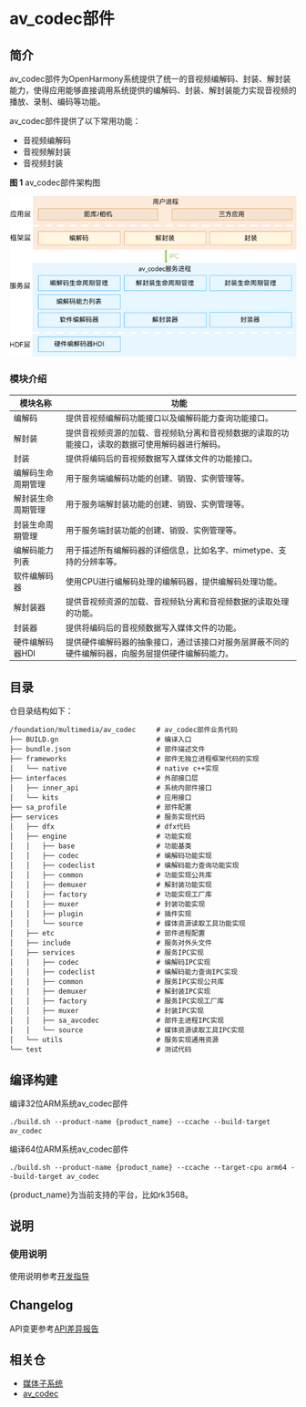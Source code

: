 # av_codec部件


## 简介

av_codec部件为OpenHarmony系统提供了统一的音视频编解码、封装、解封装能力，使得应用能够直接调用系统提供的编解码、封装、解封装能力实现音视频的播放、录制、编码等功能。

av_codec部件提供了以下常用功能：
- 音视频编解码
- 音视频解封装
- 音视频封装

**图 1** av_codec部件架构图

![av_codec部件架构图](figures/framework-image-zh_CN.png)

### 模块介绍
| 模块名称 | 功能 |
| -------- | -------- |
| 编解码 | 提供音视频编解码功能接口以及编解码能力查询功能接口。 |
| 解封装 | 提供音视频资源的加载、音视频轨分离和音视频数据的读取的功能接口，读取的数据可使用解码器进行解码。 |
| 封装 | 提供将编码后的音视频数据写入媒体文件的功能接口。 |
| 编解码生命周期管理 | 用于服务端编解码功能的创建、销毁、实例管理等。 |
| 解封装生命周期管理 | 用于服务端解封装功能的创建、销毁、实例管理等。 |
| 封装生命周期管理 | 用于服务端封装功能的创建、销毁、实例管理等。 |
| 编解码能力列表 | 用于描述所有编解码器的详细信息，比如名字、mimetype、支持的分辨率等。 |
| 软件编解码器 | 使用CPU进行编解码处理的编解码器，提供编解码处理功能。 |
| 解封装器 | 提供音视频资源的加载、音视频轨分离和音视频数据的读取处理的功能。 |
| 封装器 | 提供将编码后的音视频数据写入媒体文件的功能。 |
| 硬件编解码器HDI | 提供硬件编解码器的抽象接口，通过该接口对服务层屏蔽不同的硬件编解码器，向服务层提供硬件编解码能力。 |


## 目录

仓目录结构如下：

```
/foundation/multimedia/av_codec     # av_codec部件业务代码
├── BUILD.gn                        # 编译入口
├── bundle.json                     # 部件描述文件
├── frameworks                      # 部件无独立进程框架代码的实现
│   └── native                      # native c++实现
├── interfaces                      # 外部接口层
│   ├── inner_api                   # 系统内部件接口
│   └── kits                        # 应用接口
├── sa_profile                      # 部件配置
├── services                        # 服务实现代码
│   ├── dfx                         # dfx代码
│   ├── engine                      # 功能实现
│   │   ├── base                    # 功能基类
│   │   ├── codec                   # 编解码功能实现
│   │   ├── codeclist               # 编解码能力查询功能实现
│   │   ├── common                  # 功能实现公共库
│   │   ├── demuxer                 # 解封装功能实现
│   │   ├── factory                 # 功能实现工厂库
│   │   ├── muxer                   # 封装功能实现
│   │   ├── plugin                  # 插件实现
│   │   └── source                  # 媒体资源读取工具功能实现
│   ├── etc                         # 部件进程配置
│   ├── include                     # 服务对外头文件
│   ├── services                    # 服务IPC实现
│   │   ├── codec                   # 编解码IPC实现
│   │   ├── codeclist               # 编解码能力查询IPC实现
│   │   ├── common                  # 服务IPC实现公共库
│   │   ├── demuxer                 # 解封装IPC实现
│   │   ├── factory                 # 服务IPC实现工厂库
│   │   ├── muxer                   # 封装IPC实现
│   │   ├── sa_avcodec              # 部件主进程IPC实现
│   │   └── source                  # 媒体资源读取工具IPC实现
│   └── utils                       # 服务实现通用资源
└── test                            # 测试代码
```


## 编译构建

编译32位ARM系统av_codec部件
```
./build.sh --product-name {product_name} --ccache --build-target av_codec
```

编译64位ARM系统av_codec部件
```
./build.sh --product-name {product_name} --ccache --target-cpu arm64 --build-target av_codec
```

{product_name}为当前支持的平台，比如rk3568。


## 说明

### 使用说明
使用说明参考[开发指导](./doc/avmuxer-overview.md)


## Changelog
API变更参考[API差异报告](./doc/native-apidiff-4.0.8.1.md)


## 相关仓

- [媒体子系统](https://gitee.com/openharmony/docs/blob/master/zh-cn/readme/%E5%AA%92%E4%BD%93%E5%AD%90%E7%B3%BB%E7%BB%9F.md)
- [av_codec](https://gitee.com/openharmony/multimedia_av_codec)